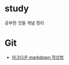 study
=====
공부한 것들 개념 정리

Git
===
* [마크다운 markdown 작성법](https://github.com/HanimKim/note/blob/main/study/github/markdown.md)
